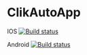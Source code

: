 # ClikAutoApp

IOS
[![Build status](https://build.appcenter.ms/v0.1/apps/b5b15510-6419-450d-b3f2-172a295342f4/branches/main/badge)](https://appcenter.ms)

Android
[![Build status](https://build.appcenter.ms/v0.1/apps/796df3c3-c0bd-45b9-85a7-e0472a36ecce/branches/main/badge)](https://appcenter.ms)
